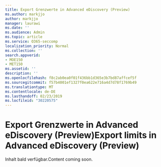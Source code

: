 ```yaml
---
title: Export Grenzwerte in Advanced eDiscovery (Preview)
ms.author: markjjo
author: markjjo
manager: laurawi
ms.date: ''
ms.audience: Admin
ms.topic: article
ms.service: O365-seccomp
localization_priority: Normal
ms.collection: ''
search.appverid:
- MOE150
- MET150
ms.assetid: ''
description: ''
ms.openlocfilehash: f8c2ab0ea0f01f436bb1d365e3b7bd87affcef5f
ms.sourcegitcommit: f57b4001ef1327f0ea622e716a4d7d78f1769b49
ms.translationtype: MT
ms.contentlocale: de-DE
ms.lasthandoff: 02/23/2019
ms.locfileid: "30220575"
---
```

# <a name="export-limits-in-advanced-ediscovery-preview"></a><span data-ttu-id="b9f9b-102">Export Grenzwerte in Advanced eDiscovery (Preview)</span><span class="sxs-lookup"><span data-stu-id="b9f9b-102">Export limits in Advanced eDiscovery (Preview)</span></span>

<span data-ttu-id="b9f9b-103">Inhalt bald verfügbar.</span><span class="sxs-lookup"><span data-stu-id="b9f9b-103">Content coming soon.</span></span>